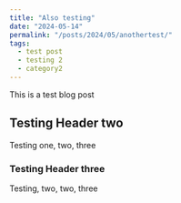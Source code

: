 ```yaml
---
title: "Also testing"
date: "2024-05-14"
permalink: "/posts/2024/05/anothertest/"
tags:
  - test post
  - testing 2
  - category2
---
```


This is a test blog post

## Testing Header two

Testing one, two, three

### Testing Header three

Testing, two, two, three
